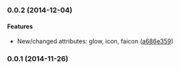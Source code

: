 <a name="0.0.2"></a>
### 0.0.2 (2014-12-04)


#### Features

* New/changed attributes: glow, icon, faicon ([a686e359](http://github.com/grappendorf/grapp-launcher-tile/commit/a686e35924ac19e27dbcc99c5d36d92f65018768))


<a name="0.0.1"></a>
### 0.0.1 (2014-11-26)



